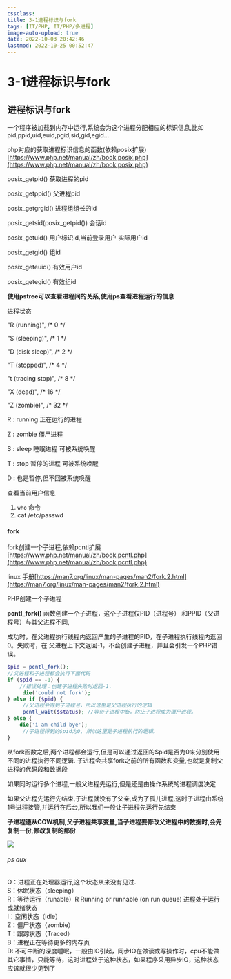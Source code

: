 ```yaml
---
cssclass:
title: 3-1进程标识与fork
tags: [IT/PHP, IT/PHP/多进程]
image-auto-upload: true
date: 2022-10-03 20:42:46
lastmod: 2022-10-25 00:52:47
---
```

# 3-1进程标识与fork
## 进程标识与fork
一个程序被加载到内存中运行,系统会为这个进程分配相应的标识信息,比如 pid,ppid,uid,euid,pgid,sid,gid,egid...

php对应的获取进程标识信息的函数(依赖posix扩展) [https://www.php.net/manual/zh/book.posix.php](https://www.php.net/manual/zh/book.posix.php)

posix_getpid() 获取进程的pid

posix_getppid() 父进程pid

posix_getgrgid() 进程组组长的id

posix_getsid(posix_getpid()) 会话id

posix_getuid() 用户标识id,当前登录用户 实际用户id

posix_getgid() 组id

posix_geteuid() 有效用户id

posix_getegid() 有效组id

**使用pstree可以查看进程间的关系,使用ps查看进程运行的信息**

进程状态

"R (running)", /* 0 */

"S (sleeping)", /* 1 */

"D (disk sleep)", /* 2 */

"T (stopped)", /* 4 */

"t (tracing stop)", /* 8 */

"X (dead)", /* 16 */

"Z (zombie)", /* 32 */

R : running 正在运行的进程

Z : zombie 僵尸进程

S : sleep 睡眠进程 可被系统唤醒

T : stop 暂停的进程 可被系统唤醒

D : 也是暂停,但不回被系统唤醒

查看当前用户信息

1.  `who` 命令
2.  cat /etc/passwd

#### fork

fork创建一个子进程,依赖pcntl扩展 [https://www.php.net/manual/zh/book.pcntl.php](https://www.php.net/manual/zh/book.pcntl.php)

linux 手册[https://man7.org/linux/man-pages/man2/fork.2.html](https://man7.org/linux/man-pages/man2/fork.2.html)

PHP创建一个子进程

**pcntl_fork()** 函数创建一个子进程，这个子进程仅PID（进程号） 和PPID（父进程号）与其父进程不同,

成功时，在父进程执行线程内返回产生的子进程的PID，在子进程执行线程内返回0。失败时，在 父进程上下文返回-1，不会创建子进程，并且会引发一个PHP错误。

```PHP
$pid = pcntl_fork();
//父进程和子进程都会执行下面代码
if ($pid == -1) {
    //错误处理：创建子进程失败时返回-1.
     die('could not fork');
} else if ($pid) {
     //父进程会得到子进程号，所以这里是父进程执行的逻辑
     pcntl_wait($status); //等待子进程中断，防止子进程成为僵尸进程。
} else {
    die('i am child bye');
     //子进程得到的$pid为0, 所以这里是子进程执行的逻辑。
}
```

从fork函数之后,两个进程都会运行,但是可以通过返回的$pid是否为0来分别使用不同的进程执行不同逻辑. 子进程会共享fork之前的所有函数和变量,也就是复制父进程的代码段和数据段

如果同时运行多个进程,一般父进程先运行,但是还是由操作系统的进程调度决定

如果父进程先运行先结束,子进程就没有了父亲,成为了孤儿进程,这时子进程由系统1号进程接管,并运行在后台,所以我们一般让子进程先运行先结束

**子进程遵从COW机制,父子进程共享变量,当子进程要修改父进程中的数据时,会先复制一份,修改复制的那份**

![](https://cdn.jsdelivr.net/gh/ayuayue/cdn/wolai/202112302315303.png)

###### ps aux

O：进程正在处理器运行,这个状态从来没有见过.  
S：休眠状态（sleeping）  
R：等待运行（runable）R Running or runnable (on run queue) 进程处于运行或就绪状态  
I：空闲状态（idle）  
Z：僵尸状态（zombie）  
T：跟踪状态（Traced）  
B：进程正在等待更多的内存页  
D: 不可中断的深度睡眠，一般由IO引起，同步IO在做读或写操作时，cpu不能做其它事情，只能等待，这时进程处于这种状态，如果程序采用异步IO，这种状态应该就很少见到了